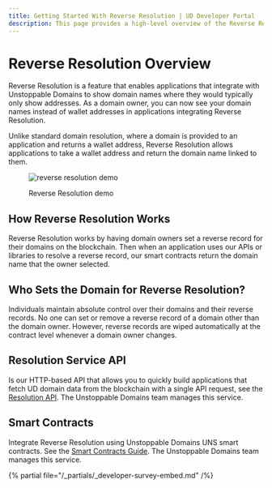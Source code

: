 ```yaml
---
title: Getting Started With Reverse Resolution | UD Developer Portal
description: This page provides a high-level overview of the Reverse Resolution feature.
---
```


# Reverse Resolution Overview

Reverse Resolution is a feature that enables applications that integrate with Unstoppable Domains to show domain names where they would typically only show addresses. As a domain owner, you can now see your domain names instead of wallet addresses in applications integrating Reverse Resolution.

Unlike standard domain resolution, where a domain is provided to an application and returns a wallet address, Reverse Resolution allows applications to take a wallet address and return the domain name linked to them.

<figure>

![reverse resolution demo](/images/reverse-resolution-illustration.jpeg "#width=80%;")

<figcaption>Reverse Resolution demo</figcaption>
</figure>

## How Reverse Resolution Works

Reverse Resolution works by having domain owners set a reverse record for their domains on the blockchain. Then when an application uses our APIs or libraries to resolve a reverse record, our smart contracts return the domain name that the owner selected.

## Who Sets the Domain for Reverse Resolution?

Individuals maintain absolute control over their domains and their reverse records. No one can set or remove a reverse record of a domain other than the domain owner. However, reverse records are wiped automatically at the contract level whenever a domain owner changes.

## Resolution Service API

Is our HTTP-based API that allows you to quickly build applications that fetch UD domain data from the blockchain with a single API request, see the [Resolution API](/openapi/resolution/openapi.yaml). The Unstoppable Domains team manages this service.

## Smart Contracts

Integrate Reverse Resolution using Unstoppable Domains UNS smart contracts. See the [Smart Contracts Guide](../smart-contracts/quick-start/reverse-resolve-domains.md). The Unstoppable Domains team manages this service.

{% partial file="/_partials/_developer-survey-embed.md" /%}
